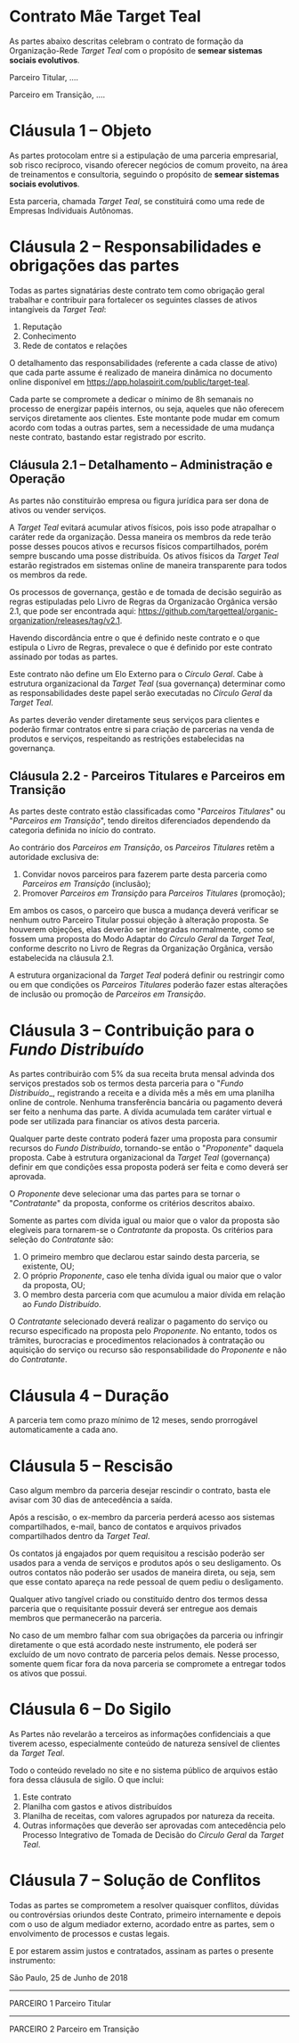 # Contrato Mãe Target Teal

As partes abaixo descritas celebram o contrato de formação da Organização-Rede *Target Teal* com o propósito de **semear sistemas sociais evolutivos**.

Parceiro Titular, ....

Parceiro em Transição, ....

# Cláusula 1 – Objeto

As partes protocolam entre si a estipulação de uma parceria empresarial, sob risco recíproco, visando oferecer negócios de comum proveito, na área de treinamentos e consultoria, seguindo o propósito de **semear sistemas sociais evolutivos**.

Esta parceria, chamada *Target Teal*, se constituirá como uma rede de Empresas Individuais Autônomas.

# Cláusula 2 – Responsabilidades e obrigações das partes

Todas as partes signatárias deste contrato tem como obrigação geral trabalhar e contribuir para fortalecer os seguintes classes de ativos intangíveis da *Target Teal*:

1. Reputação
2. Conhecimento
3. Rede de contatos e relações

O detalhamento das responsabilidades (referente a cada classe de ativo) que cada parte assume é realizado de maneira dinâmica no documento online disponível em https://app.holaspirit.com/public/target-teal.

Cada parte se compromete a dedicar o mínimo de 8h semanais no processo de energizar papéis internos, ou seja, aqueles que não oferecem serviços diretamente aos clientes. Este montante pode mudar em comum acordo com todas a outras partes, sem a necessidade de uma mudança neste contrato, bastando estar registrado por escrito.

## Cláusula 2.1 – Detalhamento – Administração e Operação

As partes não constituirão empresa ou figura jurídica para ser dona de ativos ou vender serviços.

A *Target Teal* evitará acumular ativos físicos, pois isso pode atrapalhar o caráter rede da organização. Dessa maneira os membros da rede terão posse desses poucos ativos e recursos físicos compartilhados, porém sempre buscando uma posse distribuída. Os ativos físicos da *Target Teal* estarão registrados em sistemas online de maneira transparente para todos os membros da rede.

Os processos de governança, gestão e de tomada de decisão seguirão as regras estipuladas pelo Livro de Regras da Organizacão Orgânica versão 2.1, que pode ser encontrada aqui: https://github.com/targetteal/organic-organization/releases/tag/v2.1.

Havendo discordância entre o que é definido neste contrato e o que estipula o Livro de Regras, prevalece o que é definido por este contrato assinado por todas as partes.

Este contrato não define um Elo Externo para o _Círculo Geral_. Cabe à estrutura organizacional da *Target Teal* (sua governança) determinar como as responsabilidades deste papel serão executadas no _Círculo Geral_ da *Target Teal*.

As partes deverão vender diretamente seus serviços para clientes e poderão firmar contratos entre si para criação de parcerias na venda de produtos e serviços, respeitando as restrições estabelecidas na governança.

## Cláusula 2.2 - Parceiros Titulares e Parceiros em Transição

As partes deste contrato estão classificadas como "_Parceiros Titulares_" ou "_Parceiros em Transição_", tendo direitos diferenciados dependendo da categoria definida no início do contrato.

Ao contrário dos _Parceiros em Transição_, os _Parceiros Titulares_ retêm a autoridade exclusiva de:

1. Convidar novos parceiros para fazerem parte desta parceria como _Parceiros em Transição_ (inclusão);
2. Promover _Parceiros em Transição_ para _Parceiros Titulares_ (promoção);

Em ambos os casos, o parceiro que busca a mudança deverá verificar se nenhum outro Parceiro Titular possui objeção à alteração proposta. Se houverem objeções, elas deverão ser integradas normalmente, como se fossem uma proposta do Modo Adaptar do _Círculo Geral_ da *Target Teal*, conforme descrito no Livro de Regras da Organização Orgânica, versão estabelecida na cláusula 2.1.

A estrutura organizacional da *Target Teal* poderá definir ou restringir como ou em que condições os _Parceiros Titulares_ poderão fazer estas alterações de inclusão ou promoção de _Parceiros em Transição_.

# Cláusula 3 – Contribuição para o _Fundo Distribuído_

As partes contribuirão com 5% da sua receita bruta mensal advinda dos serviços prestados sob os termos desta parceria para o "_Fundo Distribuído__, registrando a receita e a dívida mês a mês em uma planilha online de controle. Nenhuma transferência bancária ou pagamento deverá ser feito a nenhuma das parte. A dívida acumulada tem caráter virtual e pode ser utilizada para financiar os ativos desta parceria.

Qualquer parte deste contrato poderá fazer uma proposta para consumir recursos do _Fundo Distribuído_, tornando-se então o "_Proponente_" daquela proposta. Cabe à estrutura organizacional da *Target Teal* (governança) definir em que condições essa proposta poderá ser feita e como deverá ser aprovada.

O _Proponente_ deve selecionar uma das partes para se tornar o "_Contratante_" da proposta, conforme os critérios descritos abaixo.

Somente as partes com dívida igual ou maior que o valor da proposta são elegíveis para tornarem-se o _Contratante_ da proposta. Os critérios para seleção do _Contratante_ são:

1. O primeiro membro que declarou estar saindo desta parceria, se existente, OU;
2. O próprio _Proponente_, caso ele tenha dívida igual ou maior que o valor da proposta, OU;
3. O membro desta parceria com que acumulou a maior dívida em relação ao _Fundo Distribuído_.

O _Contratante_ selecionado deverá realizar o pagamento do serviço ou recurso especificado na proposta pelo _Proponente_. No entanto, todos os trâmites, burocracias e procedimentos relacionados à contratação ou aquisição do serviço ou recurso são responsabilidade do _Proponente_ e não do _Contratante_.

# Cláusula 4 – Duração

A parceria tem como prazo mínimo de 12 meses, sendo prorrogável automaticamente a cada ano.

# Cláusula 5 – Rescisão

Caso algum membro da parceria desejar rescindir o contrato, basta ele avisar com 30 dias de antecedência a saída.

Após a rescisão, o ex-membro da parceria perderá acesso aos sistemas compartilhados, e-mail, banco de contatos e arquivos privados compartilhados dentro da *Target Teal*.

Os contatos já engajados por quem requisitou a rescisão poderão ser usados para a venda de serviços e produtos após o seu desligamento. Os outros contatos não poderão ser usados de maneira direta, ou seja, sem que esse contato apareça na rede pessoal de quem pediu o desligamento.

Qualquer ativo tangível criado ou constituído dentro dos termos dessa parceria que o requisitante possuir deverá ser entregue aos demais membros que permanecerão na parceria.

No caso de um membro falhar com sua obrigações da parceria ou infringir diretamente o que está acordado neste instrumento, ele poderá ser excluído de um novo contrato de parceria pelos demais. Nesse processo, somente quem ficar fora da nova parceria se compromete a entregar todos os ativos que possui.

# Cláusula 6 – Do Sigilo

As Partes não revelarão a terceiros as informações confidenciais a que tiverem acesso, especialmente conteúdo de natureza sensível de clientes da *Target Teal*.

Todo o conteúdo revelado no site e no sistema público de arquivos estão fora dessa cláusula de sigilo. O que inclui:

1. Este contrato
2. Planilha com gastos e ativos distribuídos
3. Planilha de receitas, com valores agrupados por natureza da receita.
4. Outras informações que deverão ser aprovadas com antecedência pelo Processo Integrativo de Tomada de Decisão do _Círculo Geral_ da *Target Teal*.

# Cláusula 7 – Solução de Conflitos

Todas as partes se comprometem a resolver quaisquer conflitos, dúvidas ou controvérsias oriundos deste Contrato, primeiro internamente e depois com o uso de algum mediador externo, acordado entre as partes, sem o envolvimento de processos e custas legais.

E por estarem assim justos e contratados, assinam as partes o presente instrumento:

São Paulo, 25 de Junho de 2018

________________________________
PARCEIRO 1
Parceiro Titular
________________________________
PARCEIRO 2
Parceiro em Transição
